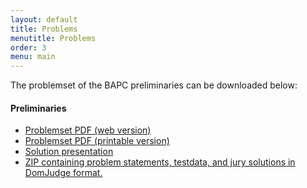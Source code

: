 ```yaml
---
layout: default
title: Problems
menutitle: Problems
order: 3
menu: main
---
```


The problemset of the BAPC preliminaries can be downloaded below:

#### Preliminaries

<ul>
  <li><a href="https://ragnargrootkoerkamp.nl/bapc/preliminaries.pdf" target="_blank">Problemset PDF (web version)</a></li>
  <li><a href="https://ragnargrootkoerkamp.nl/bapc/preliminaries-print.pdf" target="_blank">Problemset PDF (printable version)</a></li>
  <li><a href="https://ragnargrootkoerkamp.nl/bapc/preliminaries-solutions.pdf" target="_blank">Solution presentation</a></li>
  <li><a href="https://ragnargrootkoerkamp.nl/bapc/preliminaries.zip" target="_blank">ZIP containing problem statements, testdata, and jury solutions in DomJudge format.</a></li>
</ul>
